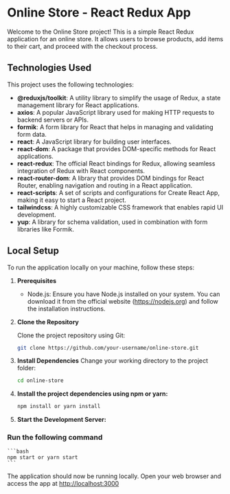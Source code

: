 # Online Store - React Redux App

Welcome to the Online Store project! This is a simple React Redux application for an online store. It allows users to browse products, add items to their cart, and proceed with the checkout process.

## Technologies Used

This project uses the following technologies:

- **@reduxjs/toolkit**: A utility library to simplify the usage of Redux, a state management library for React applications.
- **axios**: A popular JavaScript library used for making HTTP requests to backend servers or APIs.
- **formik**: A form library for React that helps in managing and validating form data.
- **react**: A JavaScript library for building user interfaces.
- **react-dom**: A package that provides DOM-specific methods for React applications.
- **react-redux**: The official React bindings for Redux, allowing seamless integration of Redux with React components.
- **react-router-dom**: A library that provides DOM bindings for React Router, enabling navigation and routing in a React application.
- **react-scripts**: A set of scripts and configurations for Create React App, making it easy to start a React project.
- **tailwindcss**: A highly customizable CSS framework that enables rapid UI development.
- **yup**: A library for schema validation, used in combination with form libraries like Formik.

## Local Setup

To run the application locally on your machine, follow these steps:

1.  **Prerequisites**

    - Node.js: Ensure you have Node.js installed on your system. You can download it from the official website (https://nodejs.org) and follow the installation instructions.

2.  **Clone the Repository**

    Clone the project repository using Git:

    ```bash
    git clone https://github.com/your-username/online-store.git
    ```

3.  **Install Dependencies**
    Change your working directory to the project folder:

    ```bash
    cd online-store
    ```

4.  **Install the project dependencies using npm or yarn:**

    ```bash
    npm install or yarn install
    ```

5.  **Start the Development Server:**

### Run the following command

    ```bash
    npm start or yarn start
    ```

The application should now be running locally. Open your web browser and access the app at [http://localhost:3000](http://localhost:3000)

